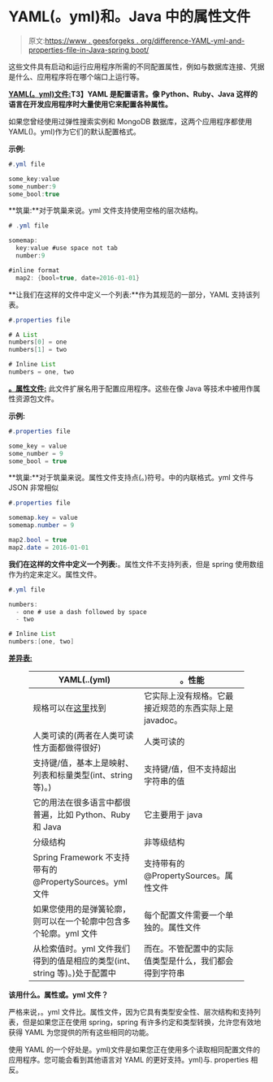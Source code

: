# YAML(。yml)和。Java 中的属性文件

> 原文:[https://www . geesforgeks . org/difference-YAML-yml-and-properties-file-in-Java-spring boot/](https://www.geeksforgeeks.org/difference-between-yaml-yml-and-properties-file-in-java-springboot/)

这些文件具有启动和运行应用程序所需的不同配置属性，例如与数据库连接、凭据是什么、应用程序将在哪个端口上运行等。

**<u>YAML(。yml)文件:</u>T3】YAML 是配置语言。像 Python、Ruby、Java 这样的语言在开发应用程序时大量使用它来配置各种属性。**

如果您曾经使用过弹性搜索实例和 MongoDB 数据库，这两个应用程序都使用 YAML()。yml)作为它们的默认配置格式。

**示例:**

```java
#.yml file

some_key:value
some_number:9
some_bool:true
```

**筑巢:**对于筑巢来说。yml 文件支持使用空格的层次结构。

```java
# .yml file

somemap:
  key:value #use space not tab
  number:9

#inline format                         
  map2: {bool=true, date=2016-01-01}
```

**让我们在这样的文件中定义一个列表:**作为其规范的一部分，YAML 支持该列表。

```java
#.properties file

# A List
numbers[0] = one
numbers[1] = two

# Inline List
numbers = one, two
```

**<u>。属性文件:</u>** 此文件扩展名用于配置应用程序。这些在像 Java 等技术中被用作属性资源包文件。

**示例:**

```java
#.properties file

some_key = value
some_number = 9
some_bool = true
```

**筑巢:**对于筑巢来说。属性文件支持点(。)符号。中的内联格式。yml 文件与 JSON 非常相似

```java
#.properties file

somemap.key = value 
somemap.number = 9

map2.bool = true
map2.date = 2016-01-01
```

**我们在这样的文件中定义一个列表:**。属性文件不支持列表，但是 spring 使用数组作为约定来定义。属性文件。

```java
#.yml file

numbers:
  - one # use a dash followed by space
  - two

# Inline List
numbers:[one, two]
```

**<u>差异表:</u>**

<figure class="table">

| YAML(..(yml) | 。性能 |
| --- | --- |
| 规格可以在[这里](https://yaml.org/spec/)找到 | 它实际上没有规格。它最接近规范的东西实际上是 javadoc。 |
| 人类可读的(两者在人类可读性方面都做得很好) | 人类可读的 |
| 支持键/值，基本上是映射、列表和标量类型(int、string 等)。) | 支持键/值，但不支持超出字符串的值 |
| 它的用法在很多语言中都很普遍，比如 Python、Ruby 和 Java | 它主要用于 java |
| 分级结构 | 非等级结构 |
| Spring Framework 不支持带有的@PropertySources。yml 文件 | 支持带有的@PropertySources。属性文件 |
| 如果您使用的是弹簧轮廓，则可以在一个轮廓中包含多个轮廓。yml 文件 | 每个配置文件需要一个单独的。属性文件 |
| 从检索值时。yml 文件我们得到的值是相应的类型(int、string 等)。)处于配置中 | 而在。不管配置中的实际值类型是什么，我们都会得到字符串 |

</figure>

**该用什么。属性或。yml 文件？**

严格来说，。yml 文件比。属性文件，因为它具有类型安全性、层次结构和支持列表，但是如果您正在使用 spring，spring 有许多约定和类型转换，允许您有效地获得 YAML 为您提供的所有这些相同的功能。

使用 YAML 的一个好处是。yml)文件是如果您正在使用多个读取相同配置文件的应用程序。您可能会看到其他语言对 YAML 的更好支持。yml)与. properties 相反。